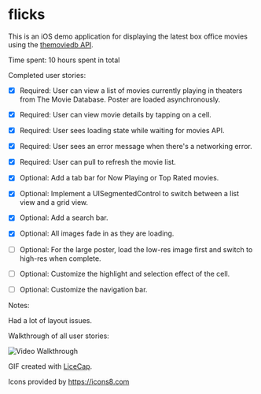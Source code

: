 # flicks

This is an iOS demo application for displaying the latest box office movies using the [themoviedb API](https://developers.themoviedb.org/3/getting-started).

Time spent: 10 hours spent in total

Completed user stories:

 * [x] Required: User can view a list of movies currently playing in theaters from The Movie Database. Poster are loaded asynchronously.
 * [x] Required: User can view movie details by tapping on a cell.
 * [x] Required: User sees loading state while waiting for movies API.
 * [x] Required: User sees an error message when there's a networking error.
 * [x] Required: User can pull to refresh the movie list.
 * [x] Optional: Add a tab bar for Now Playing or Top Rated movies.
 * [x] Optional: Implement a UISegmentedControl to switch between a list view and a grid view.
 * [x] Optional: Add a search bar.
 * [x] Optional: All images fade in as they are loading.
 * [ ] Optional: For the large poster, load the low-res image first and switch to high-res when complete.
 * [ ] Optional: Customize the highlight and selection effect of the cell.
 * [ ] Optional: Customize the navigation bar.

 
Notes:

Had a lot of layout issues.

Walkthrough of all user stories:

![Video Walkthrough](anim_rotten_tomatoes.gif)

GIF created with [LiceCap](http://www.cockos.com/licecap/).

Icons provided by https://icons8.com
